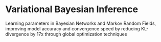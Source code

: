 # Variational Bayesian Inference
 Learning parameters in Bayesian Networks and Markov Random Fields, improving model accuracy and convergence speed by reducing KL-divergence by 17x through global optimization techniques
